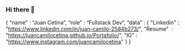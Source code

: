 ### Hi there 👋

<!--
**juancamilocetina/juancamilocetina** is a ✨ _special_ ✨ repository because its `README.md` (this file) appears on your GitHub profile.

Here are some ideas to get you started:

- 🔭 I’m currently working on ...
- 🌱 I’m currently learning ...
- 👯 I’m looking to collaborate on ...
- 🤔 I’m looking for help with ...
- 💬 Ask me about ...
- 📫 How to reach me: ...
- 😄 Pronouns: ...
- ⚡ Fun fact: ...
-->

 { “name” : “Juan Cetina”,
   “role” : “Fullstack Dev”,
   “data” : 
     { 
      "Linkedin" : "https://www.linkedin.com/in/juan-camilo-2584b273/", 
      "Resume"   : "https://juancamilocetina.github.io/Portafolio/",
      "IG"       : "https://www.instagram.com/juancamilocetina"
     }
 }

